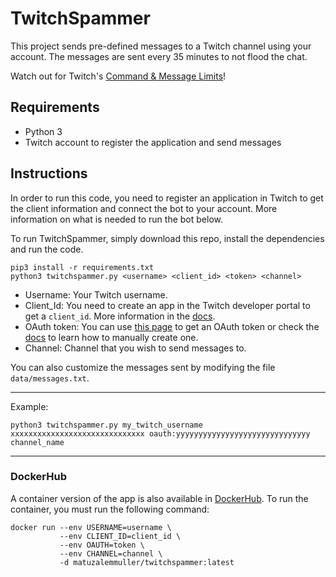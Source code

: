 # TwitchSpammer

This project sends pre-defined messages to a Twitch channel using your account. The messages are sent every 35 minutes to not flood the chat.

Watch out for Twitch's [Command & Message Limits](https://dev.twitch.tv/docs/irc/guide#command--message-limits)!

## Requirements

* Python 3
* Twitch account to register the application and send messages

## Instructions

In order to run this code, you need to register an application in Twitch to get the client information and connect the bot to your account. More information on what is needed to run the bot below.

To run TwitchSpammer, simply download this repo, install the dependencies and run the code.

```
pip3 install -r requirements.txt
python3 twitchspammer.py <username> <client_id> <token> <channel>
```

* Username: Your Twitch username.
* Client_Id: You need to create an app in the Twitch developer portal to get a `client_id`. More information in the [docs](https://dev.twitch.tv/docs/v5/#getting-a-client-id).
* OAuth token: You can use [this page](https://twitchapps.com/tmi/) to get an OAuth token or check the [docs](https://dev.twitch.tv/docs/authentication/getting-tokens-oauth/) to learn how to manually create one.
* Channel: Channel that you wish to send messages to.

You can also customize the messages sent by modifying the file `data/messages.txt`.

----

Example:

```
python3 twitchspammer.py my_twitch_username xxxxxxxxxxxxxxxxxxxxxxxxxxxxxx oauth:yyyyyyyyyyyyyyyyyyyyyyyyyyyyyy channel_name
```

----

### DockerHub

A container version of the app is also available in [DockerHub](https://hub.docker.com/r/matuzalemmuller/twitchspammer). To run the container, you must run the following command:


```
docker run --env USERNAME=username \
           --env CLIENT_ID=client_id \	
           --env OAUTH=token \	
           --env CHANNEL=channel \	
           -d matuzalemmuller/twitchspammer:latest
```
